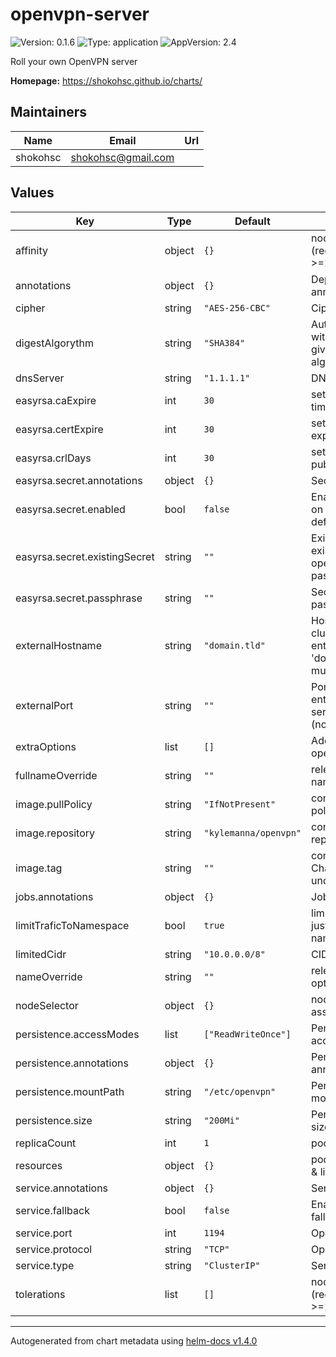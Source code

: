 # openvpn-server

![Version: 0.1.6](https://img.shields.io/badge/Version-0.1.6-informational?style=flat-square) ![Type: application](https://img.shields.io/badge/Type-application-informational?style=flat-square) ![AppVersion: 2.4](https://img.shields.io/badge/AppVersion-2.4-informational?style=flat-square)

Roll your own OpenVPN server

**Homepage:** <https://shokohsc.github.io/charts/>

## Maintainers

| Name | Email | Url |
| ---- | ------ | --- |
| shokohsc | shokohsc@gmail.com |  |

## Values

| Key | Type | Default | Description |
|-----|------|---------|-------------|
| affinity | object | `{}` | node/pod affinities (requires Kubernetes >=1.6) |
| annotations | object | `{}` | Deployment annotations |
| cipher | string | `"AES-256-CBC"` | Cipher used |
| digestAlgorythm | string | `"SHA384"` | Authenticate  packets with HMAC using the given message digest algorithm (auth). |
| dnsServer | string | `"1.1.1.1"` | DNS Server IP |
| easyrsa.caExpire | int | `30` | set the CA expiration time in days |
| easyrsa.certExpire | int | `30` | set the issued cert expiration time in days |
| easyrsa.crlDays | int | `30` | set the CRL 'next publish' time in days |
| easyrsa.secret.annotations | object | `{}` | Secret annotations |
| easyrsa.secret.enabled | bool | `false` | Enabling passphrase on CA (recommended, defaults to false) |
| easyrsa.secret.existingSecret | string | `""` | Existing Secret with existing key: openvpn-server-passphrase |
| easyrsa.secret.passphrase | string | `""` | Secret passphrase i.e pass:1234 |
| externalHostname | string | `"domain.tld"` | Hostname OR Ip of cluster openvpn entrypoint, default to 'domain.tld' so you must define it |
| externalPort | string | `""` | Port cluster openvpn entrypoint, defaults to service.port (nodePort) |
| extraOptions | list | `[]` | Additional options for openvpn configuration |
| fullnameOverride | string | `""` | release full release name override option |
| image.pullPolicy | string | `"IfNotPresent"` | container image pull policy |
| image.repository | string | `"kylemanna/openvpn"` | container image repository |
| image.tag | string | `""` | container image tag or Chart appVersion if undefined |
| jobs.annotations | object | `{}` | Job annotations |
| limitTraficToNamespace | bool | `true` | limit network traffic just to OpenVPN namespace |
| limitedCidr | string | `"10.0.0.0/8"` | CIDR to be blocked out |
| nameOverride | string | `""` | release name override option |
| nodeSelector | object | `{}` | node labels for pod assignment |
| persistence.accessModes | list | `["ReadWriteOnce"]` | PersistentVolumeClaim access modes |
| persistence.annotations | object | `{}` | PersistentVolumeClaim annotations |
| persistence.mountPath | string | `"/etc/openvpn"` | PersistentVolumeClaim mounting path |
| persistence.size | string | `"200Mi"` | PersistentVolumeClaim size request |
| replicaCount | int | `1` | pods replica count |
| resources | object | `{}` | pod resource requests & limits |
| service.annotations | object | `{}` | Service annotations |
| service.fallback | bool | `false` | Enables protocol fallback |
| service.port | int | `1194` | OpenVPN port |
| service.protocol | string | `"TCP"` | OpenVPN protocol |
| service.type | string | `"ClusterIP"` | Service type |
| tolerations | list | `[]` | node taints to tolerate (requires Kubernetes >=1.6) |

----------------------------------------------
Autogenerated from chart metadata using [helm-docs v1.4.0](https://github.com/norwoodj/helm-docs/releases/v1.4.0)
